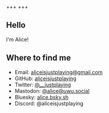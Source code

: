 +++
+++

## Hello

I'm Alice!

## Where to find me

- Email: [aliceisjustplaying@gmail.com](mailto:aliceisjustplaying@gmail.com)
- GitHub: [aliceisjustplaying](https://github.com/aliceisjustplaying)
- Twitter: [@__justplaying](https://twitter.com/__justplaying)
- Mastodon: [@alice@uwu.social](https://chaos.social/@aliceisjustplaying)
- Bluesky: [alice.bsky.sh](https://bsky.app/profile/alice.bsky.sh)
- Discord: @aliceisjustplaying
